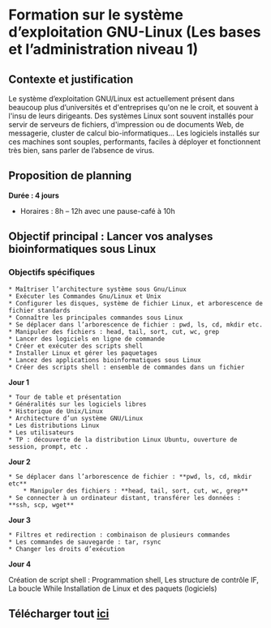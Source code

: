 #  Formation sur le système d’exploitation GNU-Linux (Les bases et l’administration niveau 1)

## Contexte et justification
Le système d’exploitation GNU/Linux est actuellement présent dans beaucoup plus d’universités et d'entreprises qu'on ne le croit, et souvent à l'insu de leurs dirigeants. 
Des systèmes Linux sont souvent installés pour servir de serveurs de fichiers, d'impression ou de documents Web, de messagerie, cluster de calcul bio-informatiques… Les logiciels installés sur ces machines sont souples, performants, faciles à déployer et fonctionnent très bien, sans parler de l’absence de virus.

## Proposition de planning
**Durée : 4 jours** 
* Horaires : 8h – 12h avec une pause-café à 10h

## Objectif principal : Lancer vos analyses bioinformatiques sous Linux
### Objectifs spécifiques
    * Maîtriser l’architecture système sous Gnu/Linux 
    * Exécuter les Commandes Gnu/Linux et Unix 
    * Configurer les disques, système de fichier Linux, et arborescence de fichier standards 
    * Connaître les principales commandes sous Linux
    * Se déplacer dans l’arborescence de fichier : pwd, ls, cd, mkdir etc.
    * Manipuler des fichiers : head, tail, sort, cut, wc, grep
    * Lancer des logiciels en ligne de commande
    * Créer et exécuter des scripts shell
    * Installer Linux et gérer les paquetages
    * Lancez des applications bioinformatiques sous Linux 
    * Créer des scripts shell : ensemble de commandes dans un fichier

**Jour 1**

    * Tour de table et présentation
    * Généralités sur les logiciels libres
    * Historique de Unix/Linux
    * Architecture d’un système GNU/Linux
    * Les distributions Linux
    * Les utilisateurs
    * TP : découverte de la distribution Linux Ubuntu, ouverture de session, prompt, etc .

**Jour 2**

    * Se déplacer dans l’arborescence de fichier : **pwd, ls, cd, mkdir etc**
        * Manipuler des fichiers : **head, tail, sort, cut, wc, grep**
    * Se connecter à un ordinateur distant, transférer les données : **ssh, scp, wget**

**Jour 3**

    * Filtres et redirection : combinaison de plusieurs commandes
    * Les commandes de sauvegarde : tar, rsync
    * Changer les droits d’exécution

**Jour 4**

Création de script shell : Programmation shell, Les structure de contrôle IF, La boucle While
Installation de Linux et des paquets (logiciels)

## Télécharger tout [ici](https://github.com/Ezechiel-Tibiri/Formation_linux/blob/main/formation_linux_daoi.zip)
